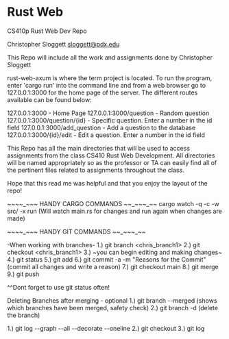 # Rust Web
CS410p Rust Web Dev Repo

Christopher Sloggett
sloggett@pdx.edu

This Repo will include all the work and assignments done by Christopher Sloggett

rust-web-axum is where the term project is located. To run the program, enter 'cargo run'
into the command line and from a web browser go to 127.0.0.1:3000 for the home page of the 
server. The different routes available can be found below: 

127.0.0.1:3000 - Home Page
127.0.0.1:3000/question - Random question
127.0.0.1:3000/question/{id} - Specific question. Enter a number in the id field
127.0.0.1:3000/add_question - Add a question to the database
127.0.0.1:3000/{id}/edit - Edit a question. Enter a number in the id field

This Repo has all the main directories that will be used to access assignments
from the class CS410 Rust Web Development. All directories will be named 
appropriately so as the professor or TA can easily find all of the pertinent files
related to assignments throughout the class. 

Hope that this read me was helpful and that you enjoy the layout of the repo!

~~_~_~_~_~_~ HANDY CARGO COMMANDS _~_~_~_~_~_~~
cargo watch -q -c -w src/ -x run (Will watch main.rs for changes and run again when changes are made)

~~_~_~_~_~_~ HANDY GIT COMMANDS _~_~_~_~_~_~~

-When working with branches-
1.) git branch <chris_branch1> 
2.) git checkout <chris_branch1> 
3.) ~you can begin editing and making changes~
4.) git status 
5.) git add <filenames> 
6.) git commit -a -m "Reasons for the Commit" (commit all changes and write a reason)
7.) git checkout main 
8.) git merge <name of branch> 
9.) git push 

^^Dont forget to use git status often!

Deleting Branches after merging - optional
1.) git branch --merged (shows which branches have been merged, safety check)
2.) git branch -d <name of branch> (delete the branch)

1.) git log --graph --all --decorate --oneline 
2.) git checkout 
3.) git log
